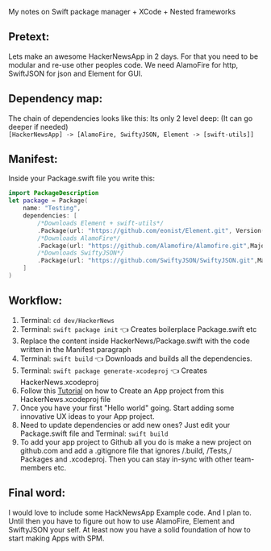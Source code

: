 My notes on Swift package manager + XCode + Nested frameworks<!--more--> 

## Pretext:

Lets make an awesome HackerNewsApp in 2 days. For that you need to be modular and re-use other peoples code. We need AlamoFire for http, SwiftJSON for json and Element for GUI. 

## Dependency map:
The chain of dependencies looks like this: Its only 2 level deep: (It can go deeper if needed)   
``[HackerNewsApp] -> [AlamoFire, SwiftyJSON, Element -> [swift-utils]]``

## Manifest: 

Inside your Package.swift file you write this:  

```swift
import PackageDescription
let package = Package(
    name: "Testing",
	dependencies: [
		/*Downloads Element + swift-utils*/
		.Package(url: "https://github.com/eonist/Element.git", Version(0, 0, 0, prereleaseIdentifiers: ["alpha", "5"])),
		/*Downloads AlamoFire*/
		.Package(url: "https://github.com/Alamofire/Alamofire.git",MajorVersion:4,minor:3),
		/*Downloads SwiftyJSON*/
		.Package(url: "https://github.com/SwiftyJSON/SwiftyJSON.git",MajorVersion:3,minor:1)
    ]
)
```

## Workflow:

1. Terminal: ``cd dev/HackerNews``
2. Terminal: ``swift package init`` 👈 Creates boilerplace Package.swift etc
3. Replace the content inside HackerNews/Package.swift with the code written in the Manifest paragraph
4. Terminal: ``swift build`` 👈 Downloads and builds all the dependencies. 
5. Terminal: ``swift package generate-xcodeproj`` 👈 Creates HackerNews.xcodeproj
6. Follow this [Tutorial](http://stylekit.org/blog/2017/02/05/Xcode-and-spm/)  on how to Create an App project from this HackerNews.xcodeproj file
7. Once you have your first "Hello world" going. Start adding some innovative UX ideas to your App project. 
8. Need to update dependencies or add new ones? Just edit your Package.swift file and Terminal: ``swift build`` 
9. To add your app project to Github all you do is make a new project on github.com and add a .gitignore file that ignores /.build, /Tests,/ Packages and .xcodeproj. Then you can stay in-sync with other team-members etc. 

## Final word:  
I would love to include some HackNewsApp Example code. And I plan to. Until then you have to figure out how to use AlamoFire, Element and SwiftyJSON your self. At least now you have a solid foundation of how to start making Apps with SPM.